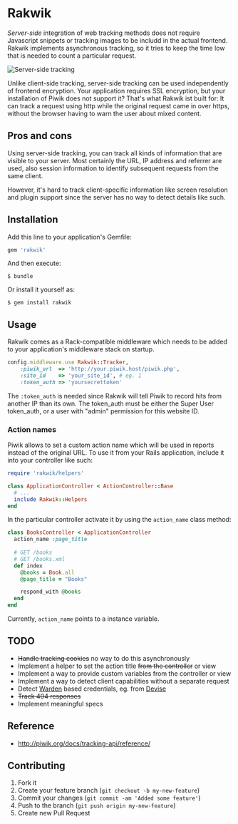 # Rakwik

*Server-side* integration of web tracking methods does not require Javascript snippets
or tracking images to be includd in the actual frontend. Rakwik implements asynchronous
tracking, so it tries to keep the time low that is needed to count a particular request.

![Server-side tracking](https://github.com/datenimperator/rakwik/wiki/server-side_tracking.png)

Unlike client-side tracking, server-side tracking can be used independently of frontend
encryption. Your application requires SSL encryption, but your installation of Piwik
does not support it? That's what Rakwik ist built for: It can track a request using http
while the original request came in over https, without the browser having to warn the
user about mixed content.

## Pros and cons

Using server-side tracking, you can track all kinds of information that are visible to
your server. Most certainly the URL, IP address and referrer are used, also session
information to identify subsequent requests from the same client.

However, it's hard to track client-specific information like screen resolution and plugin
support since the server has no way to detect details like such.

## Installation

Add this line to your application's Gemfile:

``` ruby
gem 'rakwik'
```

And then execute:

    $ bundle

Or install it yourself as:

    $ gem install rakwik

## Usage

Rakwik comes as a Rack-compatible middleware which needs to be added to your application's
middleware stack on startup.

``` ruby
config.middleware.use Rakwik::Tracker,
    :piwik_url  => 'http://your.piwik.host/piwik.php',
    :site_id    => 'your_site_id', # eg. 1
    :token_auth => 'yoursecrettoken'
```

The `:token_auth` is needed since Rakwik will tell Piwik to record hits from another IP
than its own. The token_auth must be either the Super User token_auth, or a user with
"admin" permission for this website ID.

### Action names

Piwik allows to set a custom action name which will be used in reports instead of the original
URL. To use it from your Rails application, include it into your controller like such:

``` ruby
require 'rakwik/helpers'

class ApplicationController < ActionController::Base
  # ...
  include Rakwik::Helpers
end
```

In the particular controller activate it by using the `action_name` class method:

``` ruby
class BooksController < ApplicationController
  action_name :page_title
  
  # GET /books
  # GET /books.xml
  def index
    @books = Book.all
    @page_title = "Books"

    respond_with @books
  end
end
```

Currently, `action_name` points to a instance variable.

## TODO

*  ~~Handle tracking cookies~~ no way to do this asynchronously
*  Implement a helper to set the action title ~~from the controller~~ or view
*  Implement a way to provide custom variables from the controller or view
*  Implement a way to detect client capabilities without a separate request
*  Detect [Warden](/hassox/warden) based credentials, eg. from [Devise](/plataformatec/devise)
*  ~~Track 404 responses~~
*  Implement meaningful specs

## Reference

*  http://piwik.org/docs/tracking-api/reference/

## Contributing

1. Fork it
2. Create your feature branch (`git checkout -b my-new-feature`)
3. Commit your changes (`git commit -am 'Added some feature'`)
4. Push to the branch (`git push origin my-new-feature`)
5. Create new Pull Request
